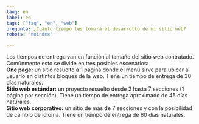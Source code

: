 ```yaml
---
lang: en
label: en
tags: ["faq", "en", "web"]
pregunta: ¿Cuánto tiempo les tomará el desarrollo de mi sitio web?
robots: "noindex"

---
```


Los tiempos de entrega van en función al tamaño del sitio web contratado. Comúnmente esto se divide en tres posibles escenarios:  
**One page:** un sitio resuelto a 1 página donde el menú sirve para ubicar al usuario en distintos bloques de la web. Tiene un tiempo de entrega de 30 días naturales.  
**Sitio web estándar:** un proyecto resuelto desde 2 hasta 7 secciones (1 página por sección). Tiene un tiempo de entrega aproximado de 45 días naturales.  
**Sitio web corporativo:** un sitio de más de 7 secciones y con la posibilidad de cambio de idioma. Tiene un tiempo de entrega de 60 días naturales.